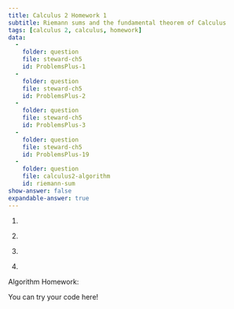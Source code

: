 ```yaml
---
title: Calculus 2 Homework 1
subtitle: Riemann sums and the fundamental theorem of Calculus
tags: [calculus 2, calculus, homework]
data:
  -
    folder: question
    file: steward-ch5
    id: ProblemsPlus-1
  -
    folder: question
    file: steward-ch5
    id: ProblemsPlus-2
  - 
    folder: question
    file: steward-ch5
    id: ProblemsPlus-3
  -
    folder: question
    file: steward-ch5
    id: ProblemsPlus-19
  -
    folder: question
    file: calculus2-algorithm
    id: riemann-sum
show-answer: false
expandable-answer: true
---
```


1. <div id='question-question-steward-ch5-ProblemsPlus-1'></div>

2. <div id='question-question-steward-ch5-ProblemsPlus-2'></div>

3. <div id='question-question-steward-ch5-ProblemsPlus-3'></div>

4. <div id='question-question-steward-ch5-ProblemsPlus-4'></div>

Algorithm Homework:

<div id='question-question-calculus2-algorithm-riemann-sum'></div>

<div class='compute'>You can try your code here!</div>